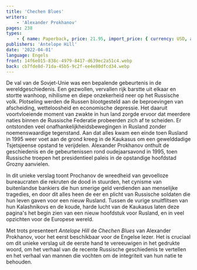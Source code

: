 ```yaml
---
title: 'Chechen Blues'
writers:
    - 'Alexander Prokhanov'
pages: 238
types:
    - { name: Paperback, price: 21.95, import_price: { currency: USD, amount: 19.11 }, isbn: 978-1-953730-35-0 }
publishers: 'Antelope Hill'
date: '2022-04-01'
language: Engels
front: 14f6e015-838c-4979-8417-d639ec2a51c4.webp
back: cb7fde8d-71da-45b5-9c2f-ee4e80dfcd34.webp
---
```


De val van de Sovjet-Unie was een bepalende gebeurtenis in de wereldgeschiedenis. Een gezwollen, vervallen rijk barstte uit elkaar en stortte wanhoop, nihilisme en diepe onzekerheid neer op het Russische volk. Plotseling werden de Russen blootgesteld aan de beproevingen van afscheiding, wetteloosheid en economische depressie. Het daaruit voortvloeiende moment van zwakte in hun land zorgde ervoor dat meerdere naties binnen de Russische Federatie probeerden zich af te scheiden. Er ontstonden veel onafhankelijkheidsbewegingen in Rusland zonder noemenswaardige tegenstand. Aan dat alles kwam een einde toen Rusland in 1995 weer voet aan de grond kreeg in de Kaukasus om een gewelddadige Tsjetsjeense opstand te verijdelen. Alexander Prokhanov onthult de geschiedenis en de gebeurtenissen rond oudejaarsavond in 1995, toen Russische troepen het presidentieel paleis in de opstandige hoofdstad Grozny aanvielen.
 
In dit unieke verslag toont Prochanov de wreedheid van gevoelloze bureaucraten die rekruten de dood in stuurden, het cynisme van buitenlandse bankiers die hun smerige geld verdienden aan menselijke tragedies, en door dit alles heen de eer en plicht van Russische soldaten die hun leven gaven voor een nieuw Rusland. Tussen de vurige snuitflitsen van hun Kalashnikovs en de koude, harde lucht van de Kaukasus laten deze pagina's het begin zien van een nieuw hoofdstuk voor Rusland, en in veel opzichten voor de Europese wereld.

Met trots presenteert *Antelope Hill* de *Chechen Blues* van Alexander Prokhanov, voor het eerst beschikbaar voor de Engelse lezer. Het is cruciaal om dit unieke verslag uit de eerste hand te vereeuwigen in het gedrukte woord, om het verhaal van de recente Russische geschiedenis te vertellen en het verhaal van mannen die vochten om de integriteit van hun natie te behouden.
